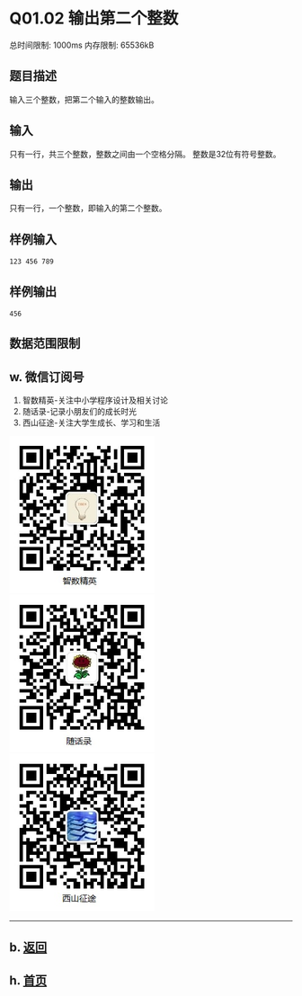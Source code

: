 # Q01.02 输出第二个整数

总时间限制: 1000ms 内存限制: 65536kB

## 题目描述

输入三个整数，把第二个输入的整数输出。

## 输入

只有一行，共三个整数，整数之间由一个空格分隔。
整数是32位有符号整数。

## 输出

只有一行，一个整数，即输入的第二个整数。

## 样例输入

    123 456 789

## 样例输出

    456

## 数据范围限制

## w. 微信订阅号

1. 智数精英-关注中小学程序设计及相关讨论
2. 随话录-记录小朋友们的成长时光
2. 西山征途-关注大学生成长、学习和生活

![欢迎关注“智数精英”订阅号](../../assets/me/img/idea8.jpg)
![欢迎关注“随话录”订阅号](../../assets/me/img/shl8.jpg)
![欢迎关注“西山征途”订阅号](../../assets/me/img/xszt8.jpg)

----------

## b. [返回](../)
    
## h. [首页](../../)

